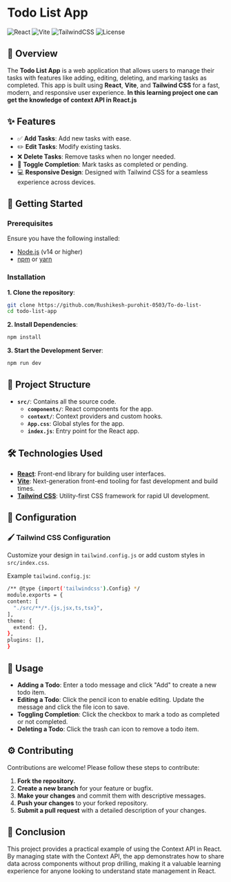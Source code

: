 # Todo List App

![React](https://img.shields.io/badge/React-v18.2.0-blue.svg?style=flat&logo=react)
![Vite](https://img.shields.io/badge/Vite-v4.0.0-blueviolet.svg?style=flat&logo=vite)
![TailwindCSS](https://img.shields.io/badge/TailwindCSS-v3.2.0-38B2AC.svg?style=flat&logo=tailwind-css)
![License](https://img.shields.io/badge/License-MIT-green.svg)


## 📝 Overview

The **Todo List App** is a web application that allows users to manage their tasks with features like adding, editing, deleting, and marking tasks as completed. This app is built using **React**, **Vite**, and **Tailwind CSS** for a fast, modern, and responsive user experience.
 **In this learning project one can get the knowledge of context API in React.js** 

## ✨ Features

- ✅ **Add Tasks**: Add new tasks with ease.
- ✏️ **Edit Tasks**: Modify existing tasks.
- ❌ **Delete Tasks**: Remove tasks when no longer needed.
- 🔄 **Toggle Completion**: Mark tasks as completed or pending.
- 💻 **Responsive Design**: Designed with Tailwind CSS for a seamless experience across devices.

## 🚀 Getting Started

### Prerequisites

Ensure you have the following installed:

- [Node.js](https://nodejs.org/en/) (v14 or higher)
- [npm](https://www.npmjs.com/) or [yarn](https://yarnpkg.com/)

### Installation

**1. Clone the repository**:

   ```bash
   git clone https://github.com/Rushikesh-purohit-0503/To-do-list-
   cd todo-list-app
  ```

**2. Install Dependencies**:

  ```bash
  npm install
  ```

**3. Start the Development Server**:
  ```bash
  npm run dev
  ```

## 📂 Project Structure

- **`src/`**: Contains all the source code.
  - **`components/`**: React components for the app.
  - **`context/`**: Context providers and custom hooks.
  - **`App.css`**: Global styles for the app.
  - **`index.js`**: Entry point for the React app.

## 🛠 Technologies Used

- **[React](https://reactjs.org/)**: Front-end library for building user interfaces.
- **[Vite](https://vitejs.dev/)**: Next-generation front-end tooling for fast development and build times.
- **[Tailwind CSS](https://tailwindcss.com/)**: Utility-first CSS framework for rapid UI development.

## 🔧 Configuration

### 🖌 Tailwind CSS Configuration

Customize your design in `tailwind.config.js` or add custom styles in `src/index.css`.

Example `tailwind.config.js`:

  ```bash
  /** @type {import('tailwindcss').Config} */
module.exports = {
  content: [
    "./src/**/*.{js,jsx,ts,tsx}",
  ],
  theme: {
    extend: {},
  },
  plugins: [],
}
  ```
## 📝 Usage

- **Adding a Todo**: Enter a todo message and click "Add" to create a new todo item.
- **Editing a Todo**: Click the pencil icon to enable editing. Update the message and click the file icon to save.
- **Toggling Completion**: Click the checkbox to mark a todo as completed or not completed.
- **Deleting a Todo**: Click the trash can icon to remove a todo item.

## ⚙️ Contributing

Contributions are welcome! Please follow these steps to contribute:

1. **Fork the repository.**
2. **Create a new branch** for your feature or bugfix.
3. **Make your changes** and commit them with descriptive messages.
4. **Push your changes** to your forked repository.
5. **Submit a pull request** with a detailed description of your changes.


## 🏁 Conclusion

This project provides a practical example of using the Context API in React. By managing state with the Context API, the app demonstrates how to share data across components without prop drilling, making it a valuable learning experience for anyone looking to understand state management in React.

